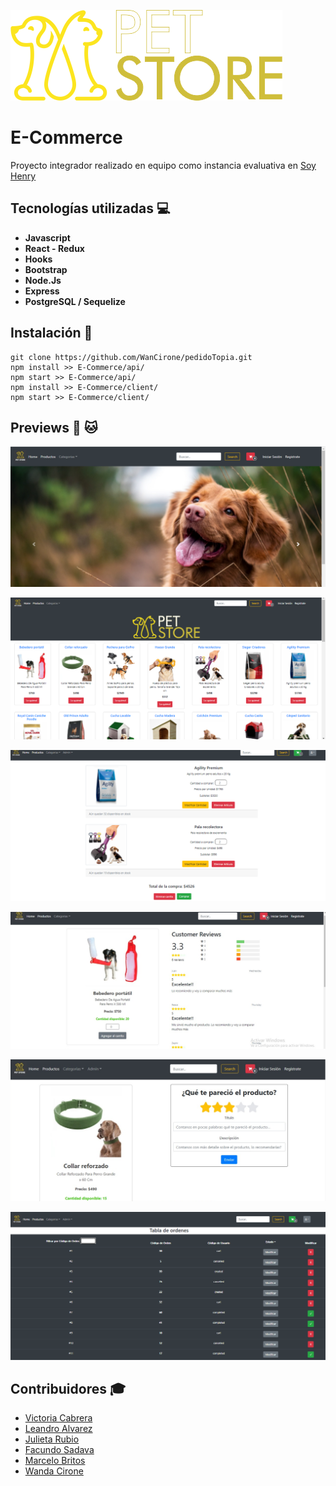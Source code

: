 <p align='left'>
    <img src='https://github.com/WanCirone/E-Commerce/blob/main/images/logo%20altres%205.png' </img>
</p>

# E-Commerce
Proyecto integrador realizado en equipo como instancia evaluativa en [Soy Henry](https://www.soyhenry.com/)

## Tecnologías utilizadas :computer: 

* __Javascript__
* __React - Redux__
* __Hooks__
* __Bootstrap__
* __Node.Js__
* __Express__
* __PostgreSQL / Sequelize__

## Instalación :feet:

```
git clone https://github.com/WanCirone/pedidoTopia.git
npm install >> E-Commerce/api/
npm start >> E-Commerce/api/
npm install >> E-Commerce/client/
npm start >> E-Commerce/client/
```

## Previews :dog: :cat:

<p align='left'>
    <img src='https://github.com/WanCirone/E-Commerce/blob/main/images/home.png' </img>
</p>
<p align='left'>
    <img src='https://github.com/WanCirone/E-Commerce/blob/main/images/catalogo.png' </img>
</p>
<p align='left'>
    <img src='https://github.com/WanCirone/E-Commerce/blob/main/images/carrito.png' </img>
</p>
<p align='left'>
    <img src='https://github.com/WanCirone/E-Commerce/blob/main/images/average.png' </img>
</p>
<p align='left'>
    <img src='https://github.com/WanCirone/E-Commerce/blob/main/images/reviews.png' </img>
</p>
<p align='left'>
    <img src='https://github.com/WanCirone/E-Commerce/blob/main/images/tablaordenes.png' </img>
</p>


## Contribuidores :mortar_board: 

* [Victoria Cabrera](https://github.com/VickyCabrera)
* [Leandro Alvarez](https://github.com/ElefanteNegro)
* [Julieta Rubio](https://github.com/JuliRubio)
* [Facundo Sadava](https://github.com/facusada)
* [Marcelo Britos](https://github.com/MarceloBritos)
* [Wanda Cirone](https://github.com/WanCirone)
